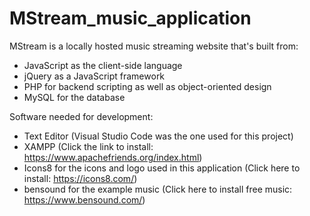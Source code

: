 # MStream_music_application

MStream is a locally hosted music streaming website that's built from:
- JavaScript as the client-side language
- jQuery as a JavaScript framework
- PHP for backend scripting as well as object-oriented design
- MySQL for the database

 Software needed for development: 
 - Text Editor (Visual Studio Code was the one used for this project)
 - XAMPP (Click the link to install: https://www.apachefriends.org/index.html)
 - Icons8 for the icons and logo used in this application (Click here to install: https://icons8.com/)
 - bensound for the example music (Click here to install free music: https://www.bensound.com/)
 
